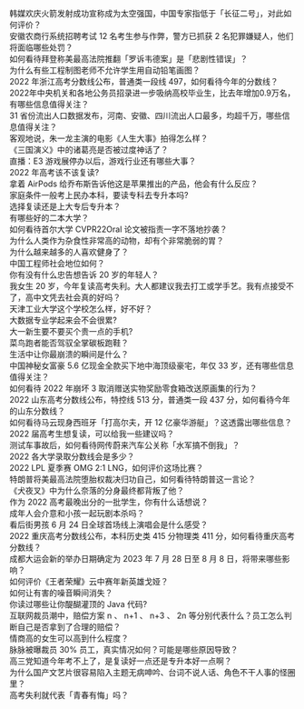 韩媒欢庆火箭发射成功宣称成为太空强国，中国专家指低于「长征二号」，对此如何评价？  
安徽农商行系统招聘考试 12 名考生参与作弊，警方已抓获 2 名犯罪嫌疑人，他们将面临哪些处罚？  
如何看待拜登称美最高法院推翻「罗诉韦德案」是「悲剧性错误」？  
为什么有些工程制图老师不允许学生用自动铅笔画图？  
2022 年浙江高考分数线公布，普通类一段线 497，如何看待今年的分数线？  
2022年中央机关和各地公务员招录进一步吸纳高校毕业生，比去年增加0.9万名，有哪些信息值得关注？  
31 省份流出人口数据发布，河南、安徽、四川流出人口最多，均超千万，哪些信息值得关注？  
客观地说，朱一龙主演的电影《人生大事》拍得怎么样？  
《三国演义》中的诸葛亮是否被过度神话了？  
直播：E3 游戏展停办以后，游戏行业还有哪些大事？  
2022 年高考该不该复读?  
拿着 AirPods 给乔布斯告诉他这是苹果推出的产品，他会有什么反应？  
家庭条件一般考上民办本科，要读专科去专升本吗?  
选择复读还是上大专后专升本？  
有哪些好的二本大学？  
如何看待首尔大学 CVPR22Oral 论文被指责一字不落地抄袭？  
为什么人类作为杂食性非常高的动物，却有个非常脆弱的胃？  
为什么越来越多的人喜欢健身了？  
中国工程师社会地位如何？  
你有没有什么忠告想告诉 20 岁的年轻人？  
我女生 20 岁，今年复读高考失利。大人都建议我去打工或学手艺。我有点接受不了，高中文凭去社会真的好吗？  
天津工业大学这个学校怎么样，好不好？  
大数据专业学起来会不会很累?  
大一新生要不要买个贵一点的手机?  
菜鸟跑者能否驾驭全掌碳板跑鞋？  
生活中让你最崩溃的瞬间是什么？  
中国神秘女富豪 5.6 亿现金全款买下地中海顶级豪宅，年仅 33 岁，还有哪些信息值得关注？  
如何看待 2022 年崩坏 3 取消赠送实物奖励零食箱改送原画集的行为？  
2022 山东高考分数线公布，特控线 513 分，普通类一段 437 分，如何看待今年的山东分数线？  
如何看待马云现身西班牙「打高尔夫，开 12 亿豪华游艇」？这透露出哪些信息？  
2022 届高考生想复读，可以给我一些建议吗？  
测试车事故后，如何看待网传蔚来汽车公关称「水军搞不倒我」？  
2022 各大学录取分数线会是多少？  
2022 LPL 夏季赛 OMG 2:1 LNG，如何评价这场比赛？  
特朗普将美最高法院堕胎权裁决归功自己，如何看待特朗普这一言论？  
《犬夜叉》中为什么奈落的分身最终都背叛了他？  
作为 2022 高考最晚出分的一批学生，你有什么话想说？  
成年人会介意和小孩一起玩剧本杀吗？  
看后街男孩 6 月 24 日全球首场线上演唱会是什么感受？  
2022 重庆高考分数线公布，本科历史类 415 分物理类 411 分，如何看待重庆高考分数线？  
成都大运会新的举办日期确定为 2023 年 7 月 28 日至 8 月 8 日，将带来哪些影响？  
如何评价《王者荣耀》云中赛年新英雄戈娅？  
如何让有害的噪音瞬间消失？  
你读过哪些让你醍醐灌顶的 Java 代码?  
互联网裁员潮中，赔偿方案 n 、 n+1 、 n+3 、 2n 等分别代表什么？员工怎么判断自己是否拿到了合理的赔偿？  
情商高的女生可以高到什么程度？  
脉脉被曝裁员 30% 员工，真实情况如何？可能是哪些原因导致？  
高三党知道今年考不上了，是复读好一点还是专升本好一点啊？  
为什么国产文艺片很容易陷入主题无病呻吟、台词不说人话、角色不干人事的怪圈里？  
高考失利就代表「青春有悔」吗？  
